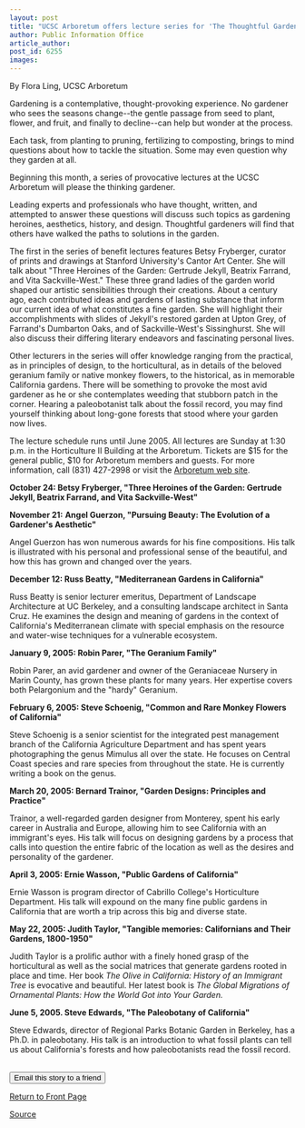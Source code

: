 ```yaml
---
layout: post
title: "UCSC Arboretum offers lecture series for 'The Thoughtful Gardener'"
author: Public Information Office
article_author: 
post_id: 6255
images:
---
```


<a name="content" id="content"></a>
<p>
  By Flora Ling, UCSC Arboretum
</p>
<p>
  Gardening is a contemplative, thought-provoking experience. No gardener who sees the seasons change--the gentle passage from seed to plant, flower, and fruit, and finally to decline--can help but wonder at the process.
</p>
<p>
  Each task, from planting to pruning, fertilizing to composting, brings to mind questions about how to tackle the situation. Some may even question why they garden at all.
</p>
<p>
  Beginning this month, a series of provocative lectures at the UCSC Arboretum will please the thinking gardener.
</p>
<p>
  Leading experts and professionals who have thought, written, and attempted to answer these questions will discuss such topics as gardening heroines, aesthetics, history, and design. Thoughtful gardeners will find that others have walked the paths to solutions in the garden.
</p>
<p>
  The first in the series of benefit lectures features Betsy Fryberger, curator of prints and drawings at Stanford University's Cantor Art Center. She will talk about "Three Heroines of the Garden: Gertrude Jekyll, Beatrix Farrand, and Vita Sackville-West." These three grand ladies of the garden world shaped our artistic sensibilities through their creations. About a century ago, each contributed ideas and gardens of lasting substance that inform our current idea of what constitutes a fine garden. She will highlight their accomplishments with slides of Jekyll's restored garden at Upton Grey, of Farrand's Dumbarton Oaks, and of Sackville-West's Sissinghurst. She will also discuss their differing literary endeavors and fascinating personal lives.
</p>
<p>
  Other lecturers in the series will offer knowledge ranging from the practical, as in principles of design, to the horticultural, as in details of the beloved geranium family or native monkey flowers, to the historical, as in memorable California gardens. There will be something to provoke the most avid gardener as he or she contemplates weeding that stubborn patch in the corner. Hearing a paleobotanist talk about the fossil record, you may find yourself thinking about long-gone forests that stood where your garden now lives.
</p>
<p>
  The lecture schedule runs until June 2005. All lectures are Sunday at 1:30 p.m. in the Horticulture II Building at the Arboretum. Tickets are $15 for the general public, $10 for Arboretum members and guests. For more information, call (831) 427-2998 or visit the <a href="http://www2.ucsc.edu/arboretum">Arboretum web site</a>.
</p>
<p>
  <b>October 24: Betsy Fryberger, "Three Heroines of the Garden: Gertrude Jekyll, Beatrix Farrand, and Vita Sackville-West"</b>
</p>
<p>
  <b>November 21:</b> <b>Angel Guerzon, "Pursuing Beauty: The Evolution of a Gardener's Aesthetic"</b>
</p>
<p>
  Angel Guerzon has won numerous awards for his fine compositions. His talk is illustrated with his personal and professional sense of the beautiful, and how this has grown and changed over the years.
</p>
<p>
  <b>December 12: Russ Beatty, "Mediterranean Gardens in California"</b>
</p>
<p>
  Russ Beatty is senior lecturer emeritus, Department of Landscape Architecture at UC Berkeley, and a consulting landscape architect in Santa Cruz. He examines the design and meaning of gardens in the context of California's Mediterranean climate with special emphasis on the resource and water-wise techniques for a vulnerable ecosystem.
</p>
<p>
  <b>January 9, 2005: Robin Parer, "The Geranium Family"</b>
</p>
<p>
  Robin Parer, an avid gardener and owner of the Geraniaceae Nursery in Marin County, has grown these plants for many years. Her expertise covers both Pelargonium and the "hardy" Geranium.
</p>
<p>
  <b>February 6, 2005: Steve Schoenig, "Common and Rare Monkey Flowers of California"</b>
</p>
<p>
  Steve Schoenig is a senior scientist for the integrated pest management branch of the California Agriculture Department and has spent years photographing the genus Mimulus all over the state. He focuses on Central Coast species and rare species from throughout the state. He is currently writing a book on the genus.
</p>
<p>
  <b>March 20, 2005: Bernard Trainor, "Garden Designs: Principles and Practice"</b>
</p>
<p>
  Trainor, a well-regarded garden designer from Monterey, spent his early career in Australia and Europe, allowing him to see California with an immigrant's eyes. His talk will focus on designing gardens by a process that calls into question the entire fabric of the location as well as the desires and personality of the gardener.
</p>
<p>
  <b>April 3, 2005: Ernie Wasson, "Public Gardens of California"</b>
</p>
<p>
  Ernie Wasson is program director of Cabrillo College's Horticulture Department. His talk will expound on the many fine public gardens in California that are worth a trip across this big and diverse state.
</p>
<p>
  <b>May 22, 2005: Judith Taylor, "Tangible memories: Californians and Their Gardens, 1800-1950"</b>
</p>
<p>
  Judith Taylor is a prolific author with a finely honed grasp of the horticultural as well as the social matrices that generate gardens rooted in place and time. Her book <i>The Olive in California: History of an Immigrant Tree</i> is evocative and beautiful. Her latest book is <i>The Global Migrations of Ornamental Plants: How the World Got into Your Garden.</i>
</p>
<p>
  <b>June 5, 2005. Steve Edwards, "The Paleobotany of California"</b>
</p>
<p>
  Steve Edwards, director of Regional Parks Botanic Garden in Berkeley, has a Ph.D. in paleobotany. His talk is an introduction to what fossil plants can tell us about California's forests and how paleobotanists read the fossil record.
</p><br>
<form>
  <input name="t1" size="-1" type="hidden"><input name="SUBMIT" type="submit" value="Email this story to a friend">
</form>
<p>
  <a href="http://currents.ucsc.edu/">Return to Front Page</a>
</p>
<p><a href="http://www1.ucsc.edu/currents/04-05/10-18/arboretum.asp" title="Permalink to arboretum">Source</a></p>
